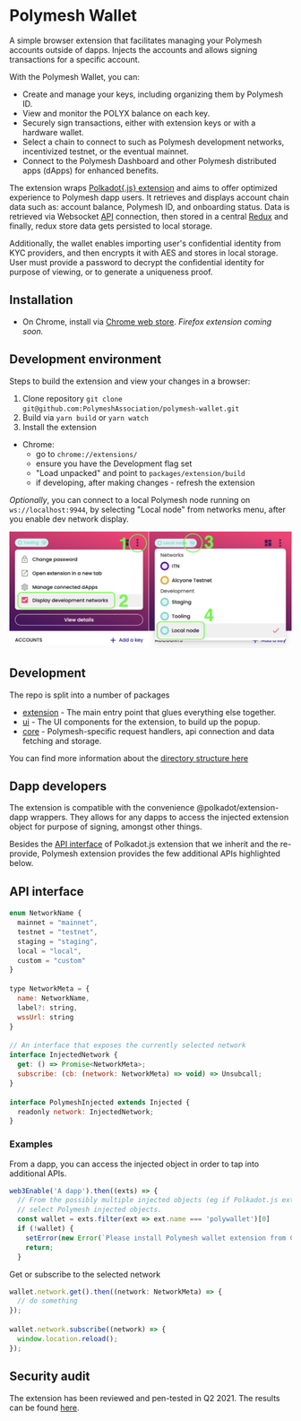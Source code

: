 # Polymesh Wallet

A simple browser extension that facilitates managing your Polymesh accounts outside of dapps. Injects the accounts and allows signing transactions for a specific account.

With the Polymesh Wallet, you can: 
- Create and manage your keys, including organizing them by Polymesh ID. 
- View and monitor the POLYX balance on each key.
- Securely sign transactions, either with extension keys or with a hardware wallet.
- Select a chain to connect to such as Polymesh development networks, incentivized testnet, or the eventual mainnet.
- Connect to the Polymesh Dashboard and other Polymesh distributed apps (dApps) for enhanced benefits.

The extension wraps [Polkadot{.js} extension](https://github.com/polkadot-js/extension) and aims to offer optimized experience to Polymesh dapp users. It retrieves and displays account chain data such as: account balance, Polymesh ID, and onboarding status. Data is retrieved via Websocket [API](https://github.com/polkadot-js/api) connection, then stored in a central [Redux](https://redux.js.org/) and finally, redux store data gets persisted to local storage.

Additionally, the wallet enables importing user's confidential identity from KYC providers, and then encrypts it with AES and stores in local storage. User must provide a password to decrypt the confidential identity for purpose of viewing, or to generate a uniqueness proof. 

## Installation

- On Chrome, install via [Chrome web store](https://chrome.google.com/webstore/detail/polymesh-wallet/jojhfeoedkpkglbfimdfabpdfjaoolaf). _Firefox extension coming soon._

## Development environment

Steps to build the extension and view your changes in a browser:

1. Clone repository `git clone git@github.com:PolymeshAssociation/polymesh-wallet.git`
1. Build via `yarn build` or `yarn watch`
2. Install the extension
  - Chrome:
    - go to `chrome://extensions/`
    - ensure you have the Development flag set
    - "Load unpacked" and point to `packages/extension/build`
    - if developing, after making changes - refresh the extension

_Optionally_, you can connect to a local Polymesh node running on `ws://localhost:9944`, by selecting "Local node" from networks menu, after you enable dev network display.

![Dev network](docs/dev-network.png)

## Development

The repo is split into a number of packages

- [extension](packages/extension/) - The main entry point that glues everything else together.
- [ui](packages/ui/) - The UI components for the extension, to build up the popup.
- [core](packages/core/) - Polymesh-specific request handlers, api connection and data fetching and storage.

You can find more information about the [directory structure here](docs/directory-structure.md)

## Dapp developers

The extension is compatible with the convenience @polkadot/extension-dapp wrappers. They allows for any dapps to access the injected extension object for purpose of signing, amongst other things.

Besides the [API interface](https://github.com/polkadot-js/extension) of Polkadot.js extension that we inherit and the re-provide, Polymesh extension provides the few additional APIs highlighted below.

## API interface

```js
enum NetworkName {
  mainnet = "mainnet",
  testnet = "testnet",
  staging = "staging",
  local = "local",
  custom = "custom"
}

type NetworkMeta = {
  name: NetworkName,
  label?: string,
  wssUrl: string
}

// An interface that exposes the currently selected network
interface InjectedNetwork {
  get: () => Promise<NetworkMeta>;
  subscribe: (cb: (network: NetworkMeta) => void) => Unsubcall;
}

interface PolymeshInjected extends Injected {
  readonly network: InjectedNetwork;
}
```

### Examples

From a dapp, you can access the injected object in order to tap into additional APIs.

```js
web3Enable('A dapp').then((exts) => {
  // From the possibly multiple injected objects (eg if Polkadot.js extension is installed as well),
  // select Polymesh injected objects.
  const wallet = exts.filter(ext => ext.name === 'polywallet')[0]
  if (!wallet) {
    setError(new Error(`Please install Polymesh wallet extension from Chrome store`));
    return;
  }
```

Get or subscribe to the selected network

```js
wallet.network.get().then((network: NetworkMeta) => {
  // do something
});

wallet.network.subscribe((network) => {
  window.location.reload();
});
```

## Security audit

The extension has been reviewed and pen-tested in Q2 2021. The results can be found [here](docs/audit-may2021.pdf).